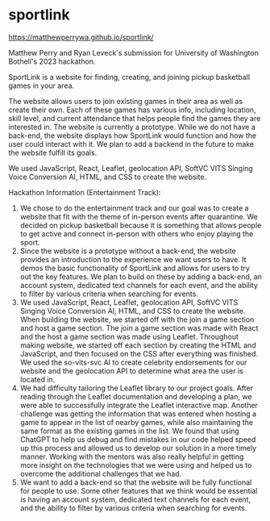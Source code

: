 # sportlink
https://matthewperrywa.github.io/sportlink/

Matthew Perry and Ryan Leveck's submission for University of Washington Bothell's 2023 hackathon.

SportLink is a website for finding, creating, and joining pickup basketball games in your area.

The website allows users to join existing games in their area as well as create their own. Each of these games has various info, including location, skill level, and current attendance that helps people find the games they are interested in. The website is currently a prototype. While we do not have a back-end, the website displays how SportLink would function and how the user could interact with it. We plan to add a backend in the future to make the website fulfill its goals.

We used JavaScript, React, Leaflet, geolocation API, SoftVC VITS Singing Voice Conversion AI, HTML, and CSS to create the website.

Hackathon Information (Entertainment Track):

1. We chose to do the entertainment track and our goal was to create a website that fit with the theme of in-person events after quarantine. We decided on pickup basketball because it is something that allows people to get active and connect in-person with others who enjoy playing the sport.
2. Since the website is a prototype without a back-end, the website provides an introduction to the experience we want users to have. It demos the basic functionality of SportLink and allows for users to try out the key features. We plan to build on these by adding a back-end, an account system, dedicated text channels for each event, and the ability to filter by various criteria when searching for events.
3. We used JavaScript, React, Leaflet, geolocation API, SoftVC VITS Singing Voice Conversion AI, HTML, and CSS to create the website. When building the website, we started off with the join a game section and host a game section. The join a game section was made with React and the host a game section was made using Leaflet. Throughout making website, we started off each section by creating the HTML and JavaScript, and then focused on the CSS after everything was finished. We used the so-vits-svc AI to create celebrity endorsements for our website and the geolocation API to determine what area the user is located in.
4. We had difficulty tailoring the Leaflet library to our project goals. After reading through the Leaflet documentation and developing a plan, we were able to successfully integrate the Leaflet interactive map. Another challenge was getting the information that was entered when hosting a game to appear in the list of nearby games, while also maintaining the same format as the existing games in the list. We found that using ChatGPT to help us debug and find mistakes in our code helped speed up this process and allowed us to develop our solution in a more timely manner. Working with the mentors was also really helpful in getting more insight on the technologies that we were using and helped us to overcome the additional challenges that we had.
5. We want to add a back-end so that the website will be fully functional for people to use. Some other features that we think would be essential is having an account system, dedicated text channels for each event, and the ability to filter by various criteria when searching for events.

